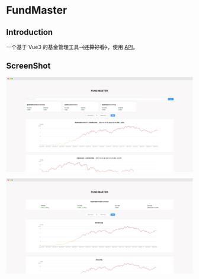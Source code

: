 # FundMaster

## Introduction

一个基于 Vue3 的基金管理工具~~（还算好看）~~，使用 [API](https://www.doctorxiong.club/api/)。

## ScreenShot

![FundMaster-Detail](./img/FundMaster-Home.png)

![FundMaster-Detail](./img/FundMaster-Detail.png)

